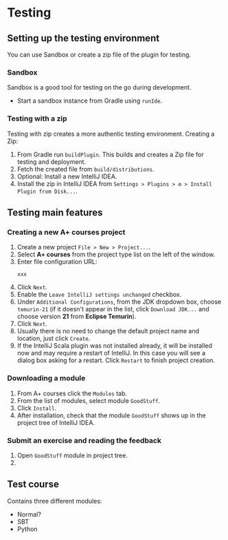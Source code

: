 # Testing

## Setting up the testing environment

You can use Sandbox or create a zip file of the plugin for testing.

### Sandbox

Sandbox is a good tool for testing on the go during development.

* Start a sandbox instance from Gradle using `runIde`.

### Testing with a zip

Testing with zip creates a more authentic testing environment. Creating a Zip:

1. From Gradle run `buildPlugin`. This builds and creates a Zip file for testing and deployment.
2. Fetch the created file from `build/distributions`.
3. Optional: Install a new IntelliJ IDEA.
4. Install the zip in IntelliJ IDEA from `Settings > Plugins > ⚙️ > Install Plugin from Disk...`.

## Testing main features

### Creating a new A+ courses project

1. Create a new project `File > New > Project...`.
2. Select **A+ courses** from the project type list on the left of the window.
3. Enter file configuration URL:
    ```
    xxx
    ```
4. Click `Next`.
5. Enable the `Leave IntelliJ settings unchanged` checkbox.
6. Under `Additional Configurations`, from the JDK dropdown box, choose `temurin-21` (if it doesn't appear in the list,
   click `Download JDK...` and choose version **21** from **Eclipse Temurin**).
7. Click `Next`.
8. Usually there is no need to change the default project name and location, just click `Create`.
9. If the IntelliJ Scala plugin was not installed already, it will be installed now and may require a restart of
   IntelliJ. In this case you will see a dialog box asking for a restart. Click `Restart` to finish project creation.

### Downloading a module

1. From A+ courses click the `Modules` tab.
2. From the list of modules, select module `GoodStuff`.
3. Click `Install`.
4. After installation, check that the module `GoodStuff` shows up in the project tree of IntelliJ IDEA.

### Submit an exercise and reading the feedback

1. Open `GoodStuff` module in project tree.
2.

## Test course

Contains three different modules:

* Normal?
* SBT
* Python



